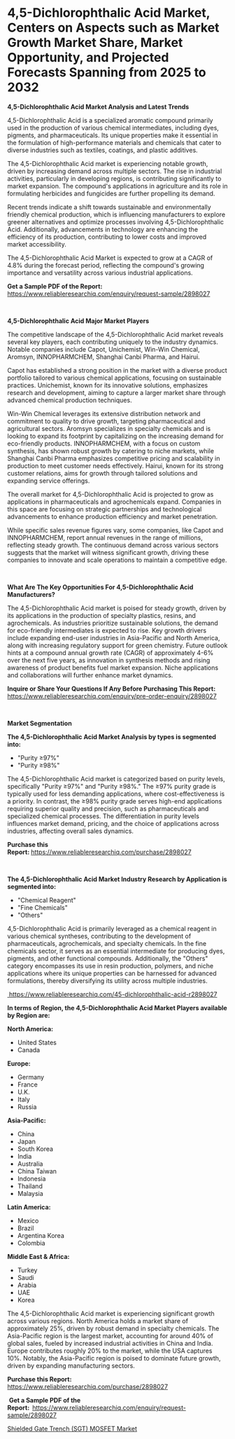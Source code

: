 <p><h1>4,5-Dichlorophthalic Acid Market, Centers on Aspects such as Market Growth Market Share, Market Opportunity, and Projected Forecasts Spanning from 2025 to 2032</h1></p><p><strong>4,5-Dichlorophthalic Acid Market Analysis and Latest Trends</strong></p>
<p><p>4,5-Dichlorophthalic Acid is a specialized aromatic compound primarily used in the production of various chemical intermediates, including dyes, pigments, and pharmaceuticals. Its unique properties make it essential in the formulation of high-performance materials and chemicals that cater to diverse industries such as textiles, coatings, and plastic additives.</p><p>The 4,5-Dichlorophthalic Acid market is experiencing notable growth, driven by increasing demand across multiple sectors. The rise in industrial activities, particularly in developing regions, is contributing significantly to market expansion. The compound's applications in agriculture and its role in formulating herbicides and fungicides are further propelling its demand.</p><p>Recent trends indicate a shift towards sustainable and environmentally friendly chemical production, which is influencing manufacturers to explore greener alternatives and optimize processes involving 4,5-Dichlorophthalic Acid. Additionally, advancements in technology are enhancing the efficiency of its production, contributing to lower costs and improved market accessibility.</p><p>The 4,5-Dichlorophthalic Acid Market is expected to grow at a CAGR of 4.8% during the forecast period, reflecting the compound's growing importance and versatility across various industrial applications.</p></p>
<p><strong>Get a Sample PDF of the Report:&nbsp;</strong> <a href="https://www.reliableresearchiq.com/enquiry/request-sample/2898027?utm_campaign=3148&utm_medium=2&utm_source=Github&utm_content=ia&utm_term=15032025&utm_id=45-dichlorophthalic-acid">https://www.reliableresearchiq.com/enquiry/request-sample/2898027</a></p>
<p>&nbsp;</p>
<p><strong>4,5-Dichlorophthalic Acid Major Market Players</strong></p>
<p><p>The competitive landscape of the 4,5-Dichlorophthalic Acid market reveals several key players, each contributing uniquely to the industry dynamics. Notable companies include Capot, Unichemist, Win-Win Chemical, Aromsyn, INNOPHARMCHEM, Shanghai Canbi Pharma, and Hairui. </p><p>Capot has established a strong position in the market with a diverse product portfolio tailored to various chemical applications, focusing on sustainable practices. Unichemist, known for its innovative solutions, emphasizes research and development, aiming to capture a larger market share through advanced chemical production techniques. </p><p>Win-Win Chemical leverages its extensive distribution network and commitment to quality to drive growth, targeting pharmaceutical and agricultural sectors. Aromsyn specializes in specialty chemicals and is looking to expand its footprint by capitalizing on the increasing demand for eco-friendly products. INNOPHARMCHEM, with a focus on custom synthesis, has shown robust growth by catering to niche markets, while Shanghai Canbi Pharma emphasizes competitive pricing and scalability in production to meet customer needs effectively. Hairui, known for its strong customer relations, aims for growth through tailored solutions and expanding service offerings.</p><p>The overall market for 4,5-Dichlorophthalic Acid is projected to grow as applications in pharmaceuticals and agrochemicals expand. Companies in this space are focusing on strategic partnerships and technological advancements to enhance production efficiency and market penetration. </p><p>While specific sales revenue figures vary, some companies, like Capot and INNOPHARMCHEM, report annual revenues in the range of millions, reflecting steady growth. The continuous demand across various sectors suggests that the market will witness significant growth, driving these companies to innovate and scale operations to maintain a competitive edge.</p></p>
<p>&nbsp;</p>
<p><strong>What Are The Key Opportunities For 4,5-Dichlorophthalic Acid Manufacturers?</strong></p>
<p><p>The 4,5-Dichlorophthalic Acid market is poised for steady growth, driven by its applications in the production of specialty plastics, resins, and agrochemicals. As industries prioritize sustainable solutions, the demand for eco-friendly intermediates is expected to rise. Key growth drivers include expanding end-user industries in Asia-Pacific and North America, along with increasing regulatory support for green chemistry. Future outlook hints at a compound annual growth rate (CAGR) of approximately 4-6% over the next five years, as innovation in synthesis methods and rising awareness of product benefits fuel market expansion. Niche applications and collaborations will further enhance market dynamics.</p></p>
<p><strong>Inquire or Share Your Questions If Any Before Purchasing This Report:</strong> <a href="https://www.reliableresearchiq.com/enquiry/pre-order-enquiry/2898027?utm_campaign=3148&utm_medium=2&utm_source=Github&utm_content=ia&utm_term=15032025&utm_id=45-dichlorophthalic-acid">https://www.reliableresearchiq.com/enquiry/pre-order-enquiry/2898027</a></p>
<p>&nbsp;</p>
<p><strong>Market Segmentation</strong></p>
<p><strong>The 4,5-Dichlorophthalic Acid Market Analysis by types is segmented into:</strong></p>
<p><ul><li>"Purity ≥97%"</li><li>"Purity ≥98%"</li></ul></p>
<p><p>The 4,5-Dichlorophthalic Acid market is categorized based on purity levels, specifically "Purity ≥97%" and "Purity ≥98%." The ≥97% purity grade is typically used for less demanding applications, where cost-effectiveness is a priority. In contrast, the ≥98% purity grade serves high-end applications requiring superior quality and precision, such as pharmaceuticals and specialized chemical processes. The differentiation in purity levels influences market demand, pricing, and the choice of applications across industries, affecting overall sales dynamics.</p></p>
<p><strong>Purchase this Report:&nbsp;</strong><a href="https://www.reliableresearchiq.com/purchase/2898027?utm_campaign=3148&utm_medium=2&utm_source=Github&utm_content=ia&utm_term=15032025&utm_id=45-dichlorophthalic-acid">https://www.reliableresearchiq.com/purchase/2898027</a></p>
<p>&nbsp;</p>
<p><strong>The 4,5-Dichlorophthalic Acid Market Industry Research by Application is segmented into:</strong></p>
<p><ul><li>"Chemical Reagent"</li><li>"Fine Chemicals"</li><li>"Others"</li></ul></p>
<p><p>4,5-Dichlorophthalic Acid is primarily leveraged as a chemical reagent in various chemical syntheses, contributing to the development of pharmaceuticals, agrochemicals, and specialty chemicals. In the fine chemicals sector, it serves as an essential intermediate for producing dyes, pigments, and other functional compounds. Additionally, the "Others" category encompasses its use in resin production, polymers, and niche applications where its unique properties can be harnessed for advanced formulations, thereby diversifying its utility across multiple industries.</p></p>
<p><a href="https://www.reliableresearchiq.com/45-dichlorophthalic-acid-r2898027?utm_campaign=3148&utm_medium=2&utm_source=Github&utm_content=ia&utm_term=15032025&utm_id=45-dichlorophthalic-acid">&nbsp;https://www.reliableresearchiq.com/45-dichlorophthalic-acid-r2898027</a></p>
<p><strong>In terms of Region, the 4,5-Dichlorophthalic Acid Market Players available by Region are:</strong></p>
<p>
    <p> <strong> North America: </strong>
        <ul>
            <li>United States</li>
            <li>Canada</li>
        </ul>
        </p> 
    <p> <strong> Europe: </strong>
        <ul>
            <li>Germany</li>
            <li>France</li>
            <li>U.K.</li>
            <li>Italy</li>
            <li>Russia</li>
        </ul>
        </p> 
    <p> <strong> Asia-Pacific: </strong>
        <ul>
            <li>China</li>
            <li>Japan</li>
            <li>South Korea</li>
            <li>India</li>
            <li>Australia</li>
            <li>China Taiwan</li>
            <li>Indonesia</li>
            <li>Thailand</li>
            <li>Malaysia</li>
        </ul>
        </p> 
    <p> <strong> Latin America: </strong>
        <ul>
            <li>Mexico</li>
            <li>Brazil</li>
            <li>Argentina Korea</li>
            <li>Colombia</li>
        </ul>
        </p> 
    <p> <strong> Middle East & Africa: </strong>
        <ul>
            <li>Turkey</li>
            <li>Saudi</li>
            <li>Arabia</li>
            <li>UAE</li>
            <li>Korea</li>
        </ul>
    </p>
    </p>
<p><p>The 4,5-Dichlorophthalic Acid market is experiencing significant growth across various regions. North America holds a market share of approximately 25%, driven by robust demand in specialty chemicals. The Asia-Pacific region is the largest market, accounting for around 40% of global sales, fueled by increased industrial activities in China and India. Europe contributes roughly 20% to the market, while the USA captures 10%. Notably, the Asia-Pacific region is poised to dominate future growth, driven by expanding manufacturing sectors.</p></p>
<p><strong>Purchase this Report: </strong><a href="https://www.reliableresearchiq.com/purchase/2898027?utm_campaign=3148&utm_medium=2&utm_source=Github&utm_content=ia&utm_term=15032025&utm_id=45-dichlorophthalic-acid">https://www.reliableresearchiq.com/purchase/2898027</a></p>
<p>&nbsp;<strong>Get a Sample PDF of the Report:&nbsp;&nbsp;</strong><a href="https://www.reliableresearchiq.com/enquiry/request-sample/2898027?utm_campaign=3148&utm_medium=2&utm_source=Github&utm_content=ia&utm_term=15032025&utm_id=45-dichlorophthalic-acid">https://www.reliableresearchiq.com/enquiry/request-sample/2898027</a></p>
<p><strong></strong></p>
<p><p><a href="https://github.com/memorirummy/Market-Research-Report-List-1/blob/main/shielded-gate-trench-sgt-mosfet-market.md?utm_campaign=3148&utm_medium=2&utm_source=Github&utm_content=ia&utm_term=15032025&utm_id=45-dichlorophthalic-acid">Shielded Gate Trench (SGT) MOSFET Market</a></p></p>